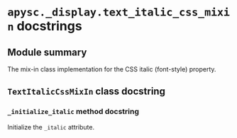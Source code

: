 # `apysc._display.text_italic_css_mixin` docstrings

## Module summary

The mix-in class implementation for the CSS italic (font-style) property.

## `TextItalicCssMixIn` class docstring

### `_initialize_italic` method docstring

Initialize the `_italic` attribute.